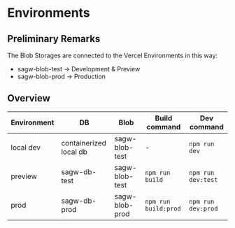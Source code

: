 # Environments

## Preliminary Remarks

The Blob Storages are connected to the Vercel Environments in this way:
- sagw-blob-test -> Development & Preview
- sagw-blob-prod -> Production

## Overview

|Environment|DB|Blob|Build command|Dev command|
|-|-|-|-|-|
|local dev|containerized local db|sagw-blob-test|-|`npm run dev`|
|preview|sagw-db-test|sagw-blob-test|`npm run build`|`npm run dev:test`|
|prod|sagw-db-prod|sagw-blob-prod|`npm run build:prod`|`npm run dev:prod`|
